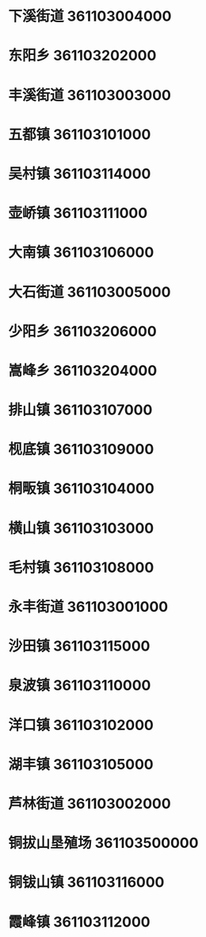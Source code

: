 # 下溪街道 361103004000
# 东阳乡 361103202000
# 丰溪街道 361103003000
# 五都镇 361103101000
# 吴村镇 361103114000
# 壶峤镇 361103111000
# 大南镇 361103106000
# 大石街道 361103005000
# 少阳乡 361103206000
# 嵩峰乡 361103204000
# 排山镇 361103107000
# 枧底镇 361103109000
# 桐畈镇 361103104000
# 横山镇 361103103000
# 毛村镇 361103108000
# 永丰街道 361103001000
# 沙田镇 361103115000
# 泉波镇 361103110000
# 洋口镇 361103102000
# 湖丰镇 361103105000
# 芦林街道 361103002000
# 铜拔山垦殖场 361103500000
# 铜钹山镇 361103116000
# 霞峰镇 361103112000
